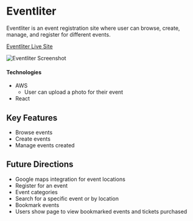 # Eventliter  

Eventliter is an event registration site where user can browse, create, manage, and register for different events.

[Eventliter Live Site](https://eventliter.herokuapp.com/#/login)

![Eventliter Screenshot](https://github.com/jenkennedy/Eventliter/blob/master/EventliterScreenshot.png "Eventliter Screenshot")


#### Technologies
 * AWS
    * User can upload a photo for their event
 * React

## Key Features
 * Browse events
 * Create events
 * Manage events created


## Future Directions
 * Google maps integration for event locations
 * Register for an event
 * Event categories
 * Search for a specific event or by location
 * Bookmark events
 * Users show page to view bookmarked events and tickets purchased
